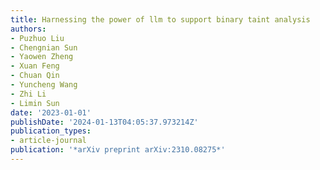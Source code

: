 ```yaml
---
title: Harnessing the power of llm to support binary taint analysis
authors:
- Puzhuo Liu
- Chengnian Sun
- Yaowen Zheng
- Xuan Feng
- Chuan Qin
- Yuncheng Wang
- Zhi Li
- Limin Sun
date: '2023-01-01'
publishDate: '2024-01-13T04:05:37.973214Z'
publication_types:
- article-journal
publication: '*arXiv preprint arXiv:2310.08275*'
---
```


